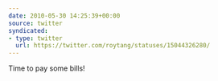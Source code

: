 ```yaml
---
date: 2010-05-30 14:25:39+00:00
source: twitter
syndicated:
- type: twitter
  url: https://twitter.com/roytang/statuses/15044326280/
---
```


Time to pay some bills!